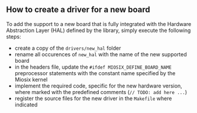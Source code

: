 ## How to create a driver for a new board
To add the support to a new board that is fully integrated with the Hardware Abstraction Layer (HAL) defined by the library, simply execute the following steps:

* create a copy of the `drivers/new_hal` folder
* rename all occurences of `new_hal` with the name of the new supported board
* in the headers file, update the `#ifdef MIOSIX_DEFINE_BOARD_NAME` preprocessor statements with the constant name specified by the Miosix kernel
* implement the required code, specific for the new hardware version, where marked with the predefined comments (`// TODO: add here ...`)
* register the source files for the new driver in the `Makefile` where indicated